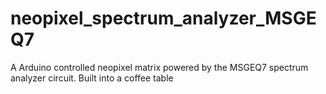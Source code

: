# neopixel_spectrum_analyzer_MSGEQ7
A Arduino controlled neopixel matrix powered by the MSGEQ7 spectrum analyzer circuit. Built into a coffee table
